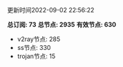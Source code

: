 更新时间2022-09-02 22:56:22

**总订阅: 73**
**总节点: 2935**
**有效节点: 630**
- v2ray节点: 285
- ss节点: 330
- trojan节点: 15
